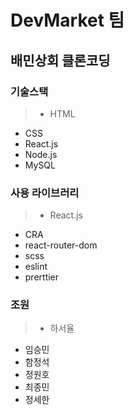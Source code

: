 # DevMarket 팀

## 배민상회 클론코딩

### 기술스택
> - HTML
- CSS
- React.js
- Node.js
- MySQL


### 사용 라이브러리
> - React.js
- CRA
- react-router-dom
- scss
- eslint
- prerttier


### 조원
> - 하서율
 - 임승민
 - 함정석
 - 정원호
 - 최종민
 - 정세한


